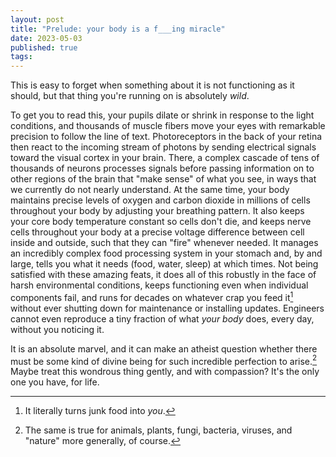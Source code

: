 ```yaml
---
layout: post
title: "Prelude: your body is a f___ing miracle"
date: 2023-05-03
published: true
tags: 
---
```

This is easy to forget when something about it is not functioning as it should, but that thing you're running on is absolutely *wild*. 

To get you to read this, your pupils dilate or shrink in response to the light conditions, and thousands of muscle fibers move your eyes with remarkable precision to follow the line of text.
Photoreceptors in the back of your retina then react to the incoming stream of photons by sending electrical signals toward the visual cortex in your brain. 
There, a complex cascade of tens of thousands of neurons processes signals before passing information on to other regions of the brain that "make sense" of what you see, in ways that we currently do not nearly understand. 
At the same time, your body maintains precise levels of oxygen and carbon dioxide in millions of cells throughout your body by adjusting your breathing pattern.
It also keeps your core body temperature constant so cells don't die, and keeps nerve cells throughout your body at a precise voltage difference between cell inside and outside, such that they can "fire" whenever needed. 
It manages an incredibly complex food processing system in your stomach and, by and large, tells you what it needs (food, water, sleep) at which times. 
Not being satisfied with these amazing feats, it does all of this robustly in the face of harsh environmental conditions, keeps functioning even when individual components fail, and runs for decades on whatever crap you feed it[^1] without ever shutting down for maintenance or installing updates. 
Engineers cannot even reproduce a tiny fraction of what *your body* does, every day, without you noticing it.

It is an absolute marvel, and it can make an atheist question whether there must be some kind of divine being for such incredible perfection to arise.[^2]
Maybe treat this wondrous thing gently, and with compassion? It's the only one you have, for life.

[^1]: It literally turns junk food into *you*.
[^2]: The same is true for animals, plants, fungi, bacteria, viruses, and "nature" more generally, of course.
